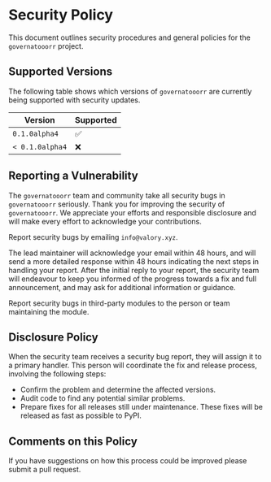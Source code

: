# Security Policy

This document outlines security procedures and general policies for the `governatooorr` project.

## Supported Versions

The following table shows which versions of `governatooorr` are currently being supported with security updates.

| Version          | Supported          |
| ---------------- | ------------------ |
| `0.1.0alpha4`    | :white_check_mark: |
| `< 0.1.0alpha4`  | :x:                |

## Reporting a Vulnerability

The `governatooorr` team and community take all security bugs in `governatooorr` seriously. Thank you for improving the security of `governatooorr`. We appreciate your efforts and responsible disclosure and will make every effort to acknowledge your contributions.

Report security bugs by emailing `info@valory.xyz`.

The lead maintainer will acknowledge your email within 48 hours, and will send a more detailed response within 48 hours indicating the next steps in handling your report. After the initial reply to your report, the security team will endeavour to keep you informed of the progress towards a fix and full announcement, and may ask for additional information or guidance.

Report security bugs in third-party modules to the person or team maintaining the module.

## Disclosure Policy

When the security team receives a security bug report, they will assign it to a primary handler. This person will coordinate the fix and release process, involving the following steps:

- Confirm the problem and determine the affected versions.
- Audit code to find any potential similar problems.
- Prepare fixes for all releases still under maintenance. These fixes will be released as fast as possible to PyPI.

## Comments on this Policy

If you have suggestions on how this process could be improved please submit a pull request.
